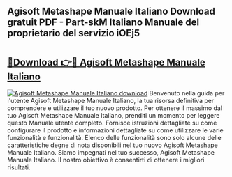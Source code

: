 ## Agisoft Metashape Manuale Italiano Download gratuit PDF - Part-skM Italiano Manuale del proprietario del servizio iOEj5

# <h2><a href="http://df9cqxv.blite.top/?on=Agisoft+Metashape+Manuale+Italiano">🔗Download 👉🔴 Agisoft Metashape Manuale Italiano</a></h2>

[![Agisoft Metashape Manuale Italiano download](https://i.imgur.com/lujVjoI.png)](http://df9cqxv.blite.top/?on=Agisoft+Metashape+Manuale+Italiano)
Benvenuto nella guida per l'utente Agisoft Metashape Manuale Italiano, la tua risorsa definitiva per comprendere e utilizzare il tuo nuovo prodotto. Per ottenere il massimo dal tuo Agisoft Metashape Manuale Italiano, prenditi un momento per leggere questo Manuale utente completo. Fornisce istruzioni dettagliate su come configurare il prodotto e informazioni dettagliate su come utilizzare le varie funzionalità e funzionalità. Elenco delle funzionalità sono solo alcune delle caratteristiche degne di nota disponibili nel tuo nuovo Agisoft Metashape Manuale Italiano. Siamo impegnati nel tuo successo, Agisoft Metashape Manuale Italiano. Il nostro obiettivo è consentirti di ottenere i migliori risultati.
